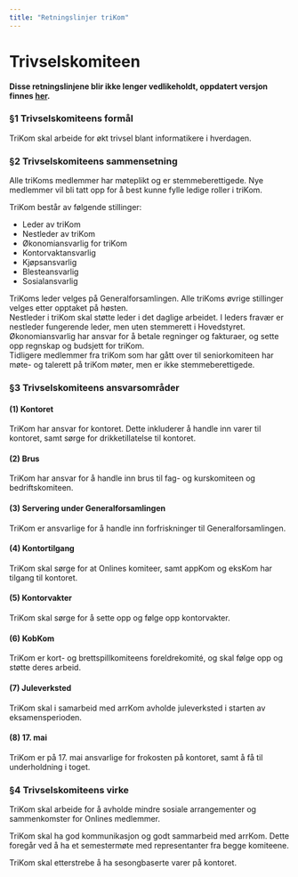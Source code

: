 ```yaml
---
title: "Retningslinjer triKom"
---
```


Trivselskomiteen
===========

**Disse retningslinjene blir ikke lenger vedlikeholdt, oppdatert versjon finnes [her](/wiki/online/info/innsikt-og-interface/retningslinjer/trikom/).**

### §1 Trivselskomiteens formål

TriKom skal arbeide for økt trivsel blant informatikere i hverdagen.

### §2 Trivselskomiteens sammensetning

Alle triKoms medlemmer har møteplikt og er stemmeberettigede. Nye medlemmer vil bli tatt opp for å best kunne fylle ledige roller i triKom.

TriKom består av følgende stillinger: 

* Leder av triKom
* Nestleder av triKom
* Økonomiansvarlig for triKom
* Kontorvaktansvarlig
* Kjøpsansvarlig
* Blesteansvarlig
* Sosialansvarlig


TriKoms leder velges på Generalforsamlingen. Alle triKoms øvrige stillinger velges etter opptaket på høsten.    
Nestleder i triKom skal støtte leder i det daglige arbeidet. I leders fravær er nestleder fungerende leder, men uten stemmerett i Hovedstyret.    
Økonomiansvarlig har ansvar for å betale regninger og fakturaer, og sette opp regnskap og budsjett for triKom.    
Tidligere medlemmer fra triKom som har gått over til seniorkomiteen har møte- og talerett på triKom møter, men er ikke stemmeberettigede.

### §3 Trivselskomiteens ansvarsområder

#### (1) Kontoret

TriKom har ansvar for kontoret. Dette inkluderer å handle inn varer til kontoret, samt sørge for drikketillatelse til kontoret.

#### (2) Brus

TriKom har ansvar for å handle inn brus til fag- og kurskomiteen og bedriftskomiteen.

#### (3) Servering under Generalforsamlingen

TriKom er ansvarlige for å handle inn forfriskninger til Generalforsamlingen.

#### (4) Kontortilgang

TriKom skal sørge for at Onlines komiteer, samt appKom og eksKom har tilgang til kontoret.

#### (5) Kontorvakter

TriKom skal sørge for å sette opp og følge opp kontorvakter.

#### (6) KobKom

TriKom er kort- og brettspillkomiteens foreldrekomité, og skal følge opp og støtte deres arbeid.

#### (7) Juleverksted

TriKom skal i samarbeid med arrKom avholde juleverksted i starten av eksamensperioden.

#### (8) 17. mai

TriKom er på 17. mai ansvarlige for frokosten på kontoret, samt å få til underholdning i toget.

### §4 Trivselskomiteens virke

TriKom skal arbeide for å avholde mindre sosiale arrangementer og sammenkomster for Onlines medlemmer.

TriKom skal ha god kommunikasjon og godt sammarbeid med arrKom. Dette foregår ved å ha et semestermøte med representanter fra begge komiteene.

TriKom skal etterstrebe å ha sesongbaserte varer på kontoret.